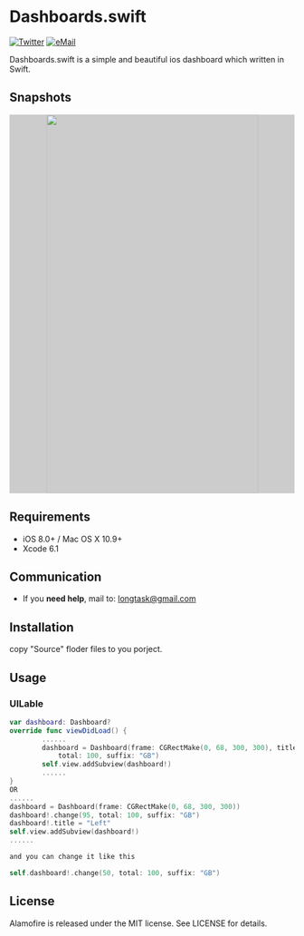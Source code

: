 # Dashboards.swift

[![Twitter](https://img.shields.io/badge/twitter-@hoorace-blue.svg?style=flat)](https://twitter.com/hoorace)
[![eMail](https://img.shields.io/badge/email-longtask@gmail.com-blue.svg?style=flat)](mailto:longtask@gmail.com)

Dashboards.swift is a simple and beautiful ios dashboard which written in Swift.

## Snapshots
<p align="center"  style="background-color:#cccccc">
  <img width="375" height="668" src="https://github.com/hoorace/Dashboards.swift/blob/master/snapshots/dashboard.gif"/>
</p>


## Requirements

- iOS 8.0+ / Mac OS X 10.9+
- Xcode 6.1

## Communication

- If you **need help**, mail to: longtask@gmail.com

## Installation

copy "Source" floder files to you porject.


## Usage

### UILable

```swift
var dashboard: Dashboard?
override func viewDidLoad() {
        ......
        dashboard = Dashboard(frame: CGRectMake(0, 68, 300, 300), title: "Left", left: 95,
            total: 100, suffix: "GB")
        self.view.addSubview(dashboard!)
        ......
}
OR
......
dashboard = Dashboard(frame: CGRectMake(0, 68, 300, 300))
dashboard!.change(95, total: 100, suffix: "GB")
dashboard!.title = "Left"
self.view.addSubview(dashboard!)
......

and you can change it like this

self.dashboard!.change(50, total: 100, suffix: "GB")

```


## License

Alamofire is released under the MIT license. See LICENSE for details.
